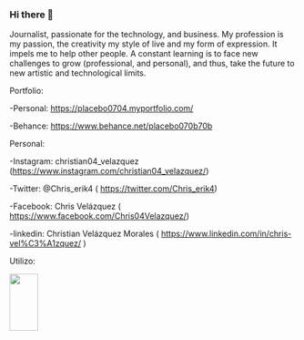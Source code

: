 ### Hi there 👋

Journalist, passionate for the technology, and business. My profession is my passion, the creativity my style of live and my form of expression. It impels me to help other people. A constant learning is to face new challenges to grow (professional, and personal), and thus, take the future to new artistic and technological limits.

Portfolio: 

-Personal: https://placebo0704.myportfolio.com/

-Behance: https://www.behance.net/placebo070b70b

Personal:

-Instagram: christian04_velazquez (https://www.instagram.com/christian04_velazquez/)

-Twitter: @Chris_erik4 ( https://twitter.com/Chris_erik4)

-Facebook: Chris Velázquez ( https://www.facebook.com/Chris04Velazquez/)

-linkedin: Christian Velázquez Morales ( https://www.linkedin.com/in/chris-vel%C3%A1zquez/ )

Utilizo: 

<image src="https://raw.githubusercontent.com/Davermx/Davermx/master/img/Html.png" width= 50px, height= 100px/>


